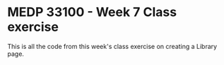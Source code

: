# MEDP 33100 - Week 7 Class exercise
This is all the code from this week's class exercise on creating a Library page.
